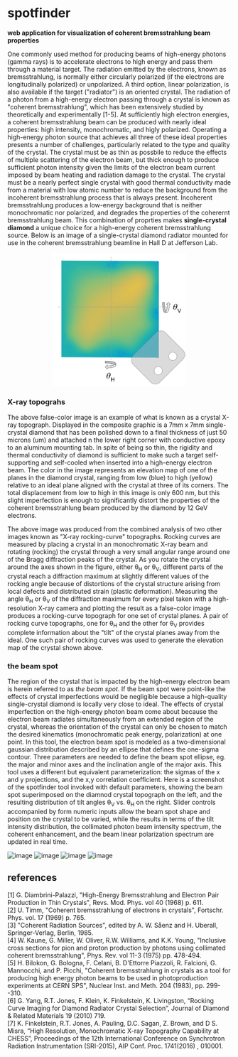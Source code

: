 # spotfinder
**web application for visualization of coherent bremsstrahlung beam properties**

One commonly used method for producing beams of high-energy photons (gamma rays) is to accelerate electrons to high energy and pass them through a material
target. The radiation emitted by the electrons, known as bremsstrahlung, is normally either circularly polarized (if the electrons are longitudinally
polarized) or unpolarized. A third option, linear polarization, is also available if the target ("radiator") is an oriented crystal. The radiation of a
photon from a high-energy electron passing through a crystal is known as "coherent bremsstrahlung", which has been extensively studied by theoretically
and experimentally [1-5]. At sufficiently high electron energies, a coherent bremsstrahlung beam can be produced with nearly ideal properties: high
intensity, monochromatic, and higly polarized. Operating a high-energy photon source that achieves all three of these ideal properties presents a number
of challenges, particularly related to the type and quality of the crystal. The crystal must be as thin as possbile to reduce the effects of multiple
scattering of the electron beam, but thick enough to produce sufficient photon intensity given the limits of the electron beam current imposed by beam
heating and radiation damage to the crystal. The crystal must be a nearly perfect single crystal with good thermal conductivity made from a material
with low atomic number to reduce the background from the incoherent bremsstrahlung process that is always present. Incoherent bremsstrahlung produces a 
low-energy background that is neither monochromatic nor polarized, and degrades the properties of the coherernt bremsstrahlung beam. This combination of
proprties makes **single-crystal diamond** a unique choice for a high-energy coherent bremsstrahlung source. Below is an image of a single-crystal diamond
radiator mounted for use in the coherent bremsstrahlung beamline in Hall D at Jefferson Lab. 
<p align="center">
  <img src="JD70-103_front_view.svg" width="300">
</p>

### X-ray topograhs ###
The above false-color image is an example of what is known as a crystal X-ray topograph. Displayed in the composite graphic is a 7mm x 7mm single-crystal
diamond that has been polished down to a final thickness of just 50 microns (um) and attached n the lower right corner with conductive epoxy to an aluminum
mounting tab. In spite of being so thin, the rigidity and thermal conductivity of diamond is sufficient to make such a target self-supporting and self-cooled
when inserted into a high-energy electron beam. The color in the image represents an elevation map of one of the planes in the diamond crystal, ranging from
low (blue) to high (yellow) relative to an ideal plane aligned with the crystal at three of its corners. The total displacement from low to high in this
image is only 600 nm, but this slight imperfection is enough to significantly distort the properties of the coherent bremsstrahlung beam produced by the
diamond by 12 GeV electrons.

The above image was produced from the combined analysis of two other images known as "X-ray rocking-curve" topographs.
Rocking curves are measured by placing a crystal in an monochromatic X-ray beam and rotating (rocking) the crystal through a very small angular range
around one of the Bragg diffraction peaks of the crystal. As you rotate the crystal around the axes shown in the figure, either &theta;<sub>H</sub> or
&theta;<sub>V</sub>, different parts of the crystal reach a diffraction maximum at slightly different values of the rocking angle because of distortions
of the crystal structure arising from local defects and distributed strain (plastic deformation). Measuring the angle &theta;<sub>H</sub> or
&theta;<sub>V</sub> of the diffraction maximum for every pixel taken with a high-resolution X-ray camera and plotting the result as a false-color image
produces a rocking-curve topograph for one set of crystal planes. A pair of rocking curve topographs, one for &theta;<sub>H</sub> and the other for
&theta;<sub>V</sub> provides complete information about the "tilt" of the crystal planes away from the ideal. One such pair of rocking curves was used
to generate the elevation map of the crystal shown above.

### the beam spot ###
The region of the crystal that is impacted by the high-energy electron beam is herein referred to as *the beam spot*. If the beam spot were point-like
the effects of crystal imperfections would be negligible because a high-quality single-crystal diamond is locally very close to ideal. The effects of
crystal imperfection on the high-energy photon beam come about because the electron beam radiates simultaneously from an extended region of the crystal,
whereas the orientation of the crystal can only be chosen to match the desired kinematics (monochromatic peak energy, polarization) at one point. In this
tool, the electron beam spot is modeled as a two-dimensional gaussian distribution described by an ellipse that defines the one-sigma contour. Three
parameters are needed to define the beam spot ellipse, eg. the major and minor axes and the inclination angle of the major axis. This tool uses a different
but equivalent parameterization: the sigmas of the x and y projections, and the x,y correlation coefficient. Here is a screenshot of the spotfinder tool
invoked with default parameters, showing the beam spot superimposed on the diamnod crystal topograph on the left, and the resulting distribution of tilt
angles &theta;<sub>V</sub> vs. &theta;<sub>H</sub> on the right. Slider controls accompanied by form numeric inputs allow the beam spot shape and position
on the crystal to be varied, while the results in terms of the tilt intensity distribution, the collimated photon beam intensity spectrum, the coherent
enhancement, and the beam linear polarization spectrum are updated in real time.

![image](https://user-images.githubusercontent.com/7832920/174473510-52d7ec20-959a-4d54-aef3-f1d40c54031e.png)
![image](https://user-images.githubusercontent.com/7832920/174476484-a17446f8-7706-4a75-b9e0-b6600ac05a61.png)
![image](https://user-images.githubusercontent.com/7832920/174476497-023c0799-5d79-458b-ae62-87684895a8ff.png)
![image](https://user-images.githubusercontent.com/7832920/174476508-83fb2b36-c24d-49ab-914e-d7fe5ca16ae5.png)

## references ##
[1] G. Diambrini-Palazzi, "High-Energy Bremsstrahlung and Electron Pair Production in Thin Crystals", Revs. Mod. Phys. vol 40 (1968) p. 611.  
[2] U. Timm, "Coherent bremsstrahlung of electrons in crystals", Fortschr. Phys. vol. 17 (1969) p. 765.  
[3] "Coherent Radiation Sources", edited by A. W. Såenz and H. Uberall, Springer-Verlag, Berlin, 1985.  
[4] W. Kaune, G. Miller, W. Oliver, R.W. Williams, and K.K. Young, "Inclusive cross sections for pion and proton production by photons using collimated coherent bremsstrahlung", Phys. Rev. vol 11-3 (1975) pp. 478-494.  
[5] H. Bilokon, G. Bologna, F. Celani, B. D'Ettorre Piazzoli, R. Falcioni, G. Mannocchi, and P. Picchi, "Coherent bremsstrahlung in crystals as a tool for producing high energy photon beams to be used in photoproduction experiments at CERN SPS", Nuclear Inst. and Meth. 204 (1983), pp. 299--310.  
[6] G. Yang, R.T. Jones, F. Klein, K. Finkelstein, K. Livingston, “Rocking Curve Imaging for Diamond Radiator Crystal Selection”, Journal of Diamond & Related Materials 19 (2010) 719.  
[7] K. Finkelstein, R.T. Jones, A. Pauling, D.C. Sagan, Z. Brown, and D S. Misra, “High Resolution, Monochromatic X-ray Topography Capability at CHESS”, Proceedings of the 12th International Conference on Synchrotron Radiation Instrumentation (SRI-2015),  AIP Conf. Proc. 1741(2016) , 010001.  
